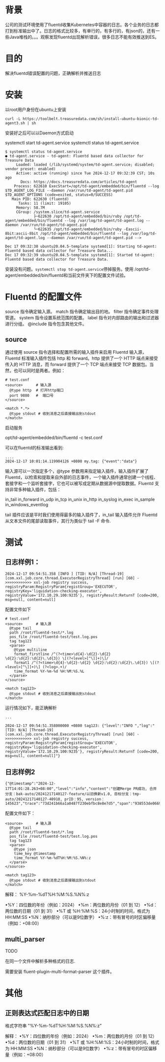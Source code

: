 # 背景

公司的测试环境使用了fluentd收集Kubernetes中容器的日志。各个业务的日志都打到标准输出中了。日志的格式比较多，有单行的，有多行的，有json的，还有一些Java堆栈的。。。观察发现fluentd出现解析错误，很多日志不能有效推送到ES。

# 目的

解决fluentd错误配置的问题，正确解析并推送日志

# 安装

以root用户身份在ubuntu上安装

```
curl -L https://toolbelt.treasuredata.com/sh/install-ubuntu-bionic-td-agent3.sh | sh
```

安装好之后可以以Daemon方式启动

systemctl start td-agent.service
systemctl status td-agent.service

```
$ systemctl status td-agent.service
● td-agent.service - td-agent: Fluentd based data collector for Treasure Data
     Loaded: loaded (/lib/systemd/system/td-agent.service; disabled; vendor preset: enabled)
     Active: active (running) since Tue 2024-12-17 09:32:39 CST; 10s ago
       Docs: https://docs.treasuredata.com/articles/td-agent
    Process: 622610 ExecStart=/opt/td-agent/embedded/bin/fluentd --log $TD_AGENT_LOG_FILE --daemon /var/run/td-agent/td-agent.pid $TD_AGENT_OPTIONS (code=exited, status=0/SUCCESS)
   Main PID: 622630 (fluentd)
      Tasks: 11 (limit: 19105)
     Memory: 58.7M
     CGroup: /system.slice/td-agent.service
             ├─622630 /opt/td-agent/embedded/bin/ruby /opt/td-agent/embedded/bin/fluentd --log /var/log/td-agent/td-agent.log --daemon /var/run/td-agent/td-agent.pid
             └─622635 /opt/td-agent/embedded/bin/ruby -Eascii-8bit:ascii-8bit /opt/td-agent/embedded/bin/fluentd --log /var/log/td-agent/td-agent.log --daemon /var/run/td-agent/td-agent.pid -->

Dec 17 09:32:38 ubuntu20.04.5-template systemd[1]: Starting td-agent: Fluentd based data collector for Treasure Data...
Dec 17 09:32:39 ubuntu20.04.5-template systemd[1]: Started td-agent: Fluentd based data collector for Treasure Data.
```

安装没有问题。`systemctl stop td-agent.service`停掉服务。使用 /opt/td-agent/embedded/bin/fluentd和当前文件夹下的配置文件试验。

# Fluentd 的配置文件

source 指令确定输入源。
match 指令确定输出目的地。
filter 指令确定事件处理管道。
system 指令设置系统范围的配置。
label 指令对内部路由的输出和过滤器进行分组。
@include 指令包含其他文件。

## source
通过使用 source 指令选择和配置所需的输入插件来启用 Fluentd 输入源，Fluentd 标准输入插件包括 http 和 forward。http 提供了一个 HTTP 端点来接受传入的 HTTP 消息，而 forward 提供了一个 TCP 端点来接受 TCP 数据包。当然，也可以同时是两者。例如：

```
# test.conf
<source>      # 输入源
  @type http  # 打开http端口
  port 9880   #  端口号
</source>

<match *.*>
  @type stdout # 收到消息之后直接输出到stdout
</match>
```

启动服务

opt/td-agent/embedded/bin/fluentd -c test.conf

可以在fluentd的标准输出看到:

```
....
2024-12-17 10:01:14.119904126 +0800 my.tag: {"event":"data"} 

```



输入源可以一次指定多个，@type 参数用来指定输入插件，输入插件扩展了 Fluentd，以检索和提取来自外部的日志事件，一个输入插件通常创建一个线程、套接字和一个监听套接字，它也可以被写成定期从数据源中提取数据。Fluentd 支持非常多种输入插件，包括：

in_tail
in_forward
in_udp
in_tcp
in_unix
in_http
in_syslog
in_exec
in_sample
in_windows_eventlog

tail 插件应该是平时我们使用得最多的输入插件了，in_tail 输入插件允许 Fluentd 从文本文件的尾部读取事件，其行为类似于 tail -F 命令.

# 测试

## 日志样例1：

```log
2024-12-17 09:54:51.358 [INFO ] [TID: N/A] [Thread-19] [com.xxl.job.core.thread.ExecutorRegistryThread] [run] [60] ->>>>>>>>>>>> xxl-job registry success, registryParam:RegistryParam{registGroup='EXECUTOR', registryKey='liquidation-checking-executor', registryValue='172.10.29.100:9235'}, registryResult:ReturnT [code=200, msg=null, content=null]
```

配置文件如下

```
# test.conf
<source>      # 输入源
  @type tail
  path /root/fluentd-test/*.log
  pos_file /root/fluentd-test/test.log.pos
  tag tag123
  <parse>
    @type multiline
    format_firstline /^(?<time>\d{4}-\d{2}-\d{2} \d{2}:\d{2}:\d{2}\.\d{3}) \[(?<level>[^\]]+)\]/
    format1 /^(?<time>\d{4}-\d{2}-\d{2} \d{2}:\d{2}:\d{2}\.\d{3}) \[(?<level>[^\]]+)\] (?<log>.+)/
    time_format %Y-%m-%d %H:%M:%S.%L
  </parse>
</source>

<match tag123>
  @type stdout # 收到消息之后直接输出到stdout
</match>
```

运行情况如下，能正确解析

```log
...

2024-12-17 09:54:51.358000000 +0800 tag123: {"level":"INFO ","log":"[TID: N/A] [Thread-19] [com.xxl.job.core.thread.ExecutorRegistryThread] [run] [60] ->>>>>>>>>>>> xxl-job registry success, registryParam:RegistryParam{registGroup='EXECUTOR', registryKey='liquidation-checking-executor', registryValue='172.10.29.100:9235'}, registryResult:ReturnT [code=200, msg=null, content=null]"}
```

## 日志样例2

```log
{"@timestamp":"2024-12-17T14:01:28.263+08:00","level":"info","content":"创建Merge PR成功, 合并分支：bak-auto/20241217140127-feature/以旧换新v1.0, 目标分支：tmp-auto/20241217140127-40910, prID：95, version：145623","trace":"73d241b66a1a0487f230ebfbc8e8e7d5","span":"938553de06697eb5"}
```

配置文件如下：

```
<source>      # 输入源
  @type tail
  path /root/fluentd-test/*.log
  pos_file /root/fluentd-test/test.log.pos
  tag tag123
  <parse>
    @type json
    time_key @timestamp
    time_format %Y-%m-%dT%H:%M:%S.%N%:z
  </parse>
</source>

<match tag123>
  @type stdout # 收到消息之后直接输出到stdout
</match>
```

解释： %Y-%m-%dT%H:%M:%S.%N%:z

•%Y：四位数的年份（例如：2024）
•%m：两位数的月份（01 到 12）
•%d：两位数的日期（01 到 31）
•%T 或 %H:%M:%S：24小时制的时间，格式为 HH:MM:SS
•%N：纳秒部分（可以是9位数字）
•%:z：带有冒号的时区偏移量（例如：+08:00）

## multi_parser

TODO

在同一个文件中解析多种格式的日志.

需要安装 fluent-plugin-multi-format-parser 这个插件。

# 其他

## 正则表达式匹配日志中的日期

格式字符串 "%Y-%m-%dT%H:%M:%S.%N%:z"

解释：
•%Y：四位数的年份（例如：2024）
•%m：两位数的月份（01 到 12）
•%d：两位数的日期（01 到 31）
•%T 或 %H:%M:%S：24小时制的时间，格式为 HH:MM:SS
•%N：纳秒部分（可以是9位数字）
•%:z：带有冒号的时区偏移量（例如：+08:00）

